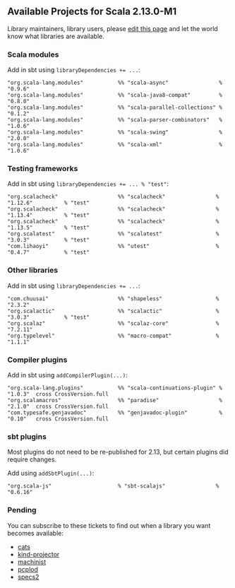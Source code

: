 ## Available Projects for Scala 2.13.0-M1

Library maintainers, library users, please [edit this page](https://github.com/scala/make-release-notes/edit/2.13.x/projects-2.13.md) and let the world know what libraries are available.

<!--
### Scaladex

Scaladex, the index of Scala libraries, now offers searching by target version:

********** THESE LINKS WON'T DISTINGUISH M1 FROM M2 ONCE M2 COMES OUT
********** reported upstream: https://github.com/scalacenter/scaladex/issues/411

* [Scala modules for 2.13.0-M1](https://index.scala-lang.org/search?scalaVersions=2.13&q=*+AND+organization%3Ascala)
* [Testing frameworks for 2.13.0-M1](https://index.scala-lang.org/search?scalaVersions=2.13&keywords=testing)
* [Other libraries for 2.13.0-M1](https://index.scala-lang.org/search?scalaVersions=2.13)
* [Compiler plugins for 2.13.0-M1](https://index.scala-lang.org/search?scalaVersions=2.13&keywords=compiler-plugin)
* [Sbt plugins for 2.13.0-M1](https://index.scala-lang.org/search?scalaVersions=2.13&keywords=sbt-plugin)
-->

### Scala modules

Add in sbt using `libraryDependencies += ...`:

    "org.scala-lang.modules"           %% "scala-async"                % "0.9.6"
    "org.scala-lang.modules"           %% "scala-java8-compat"         % "0.8.0"
    "org.scala-lang.modules"           %% "scala-parallel-collections" % "0.1.2"
    "org.scala-lang.modules"           %% "scala-parser-combinators"   % "1.0.6"
    "org.scala-lang.modules"           %% "scala-swing"                % "2.0.0"
    "org.scala-lang.modules"           %% "scala-xml"                  % "1.0.6"

### Testing frameworks

Add in sbt using `libraryDependencies += ... % "test"`:

    "org.scalacheck"                   %% "scalacheck"                % "1.12.6"          % "test"
    "org.scalacheck"                   %% "scalacheck"                % "1.13.4"          % "test"
    "org.scalacheck"                   %% "scalacheck"                % "1.13.5"          % "test"
    "org.scalatest"                    %% "scalatest"                 % "3.0.3"           % "test"
    "com.lihaoyi"                      %% "utest"                     % "0.4.7"           % "test"

### Other libraries

Add in sbt using `libraryDependencies += ...`:

    "com.chuusai"                      %% "shapeless"                 % "2.3.2"
    "org.scalactic"                    %% "scalactic"                 % "3.0.3"           % "test"
    "org.scalaz"                       %% "scalaz-core"               % "7.2.11"
    "org.typelevel"                    %% "macro-compat"              % "1.1.1"

### Compiler plugins

Add in sbt using `addCompilerPlugin(...)`:

    "org.scala-lang.plugins"           %% "scala-continuations-plugin" % "1.0.3"  cross CrossVersion.full
    "org.scalamacros"                  %% "paradise"                   % "2.1.0"  cross CrossVersion.full
    "com.typesafe.genjavadoc"          %% "genjavadoc-plugin"          % "0.10"   cross CrossVersion.full

### sbt plugins

Most plugins do not need to be re-published for 2.13, but certain plugins did require changes.

Add using `addSbtPlugin(...)`:

    "org.scala-js"                     % "sbt-scalajs"                % "0.6.16"

### Pending

You can subscribe to these tickets to find out when a library you want becomes available:

* [cats](https://github.com/typelevel/cats/issues/1648)
* [kind-projector](https://github.com/non/kind-projector/issues/50)
* [machinist](https://github.com/typelevel/machinist/pull/16)
* [pcplod](https://github.com/ensime/pcplod/issues/22)
* [specs2](https://github.com/etorreborre/specs2/issues/573)
